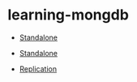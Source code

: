 # learning-mongdb

- [Standalone](standalone/Chapter-0.md)
- [Standalone](standalone/Chapter-1.md)

- [Replication](standalone/README.md)
